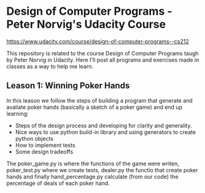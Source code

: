# Design of Computer Programs - Peter Norvig's Udacity Course

https://www.udacity.com/course/design-of-computer-programs--cs212

This repository is related to the course Design of Computer Programs taugh by Peter Norvig in Udacity.
Here I'll post all programs and exercises made in classes as a way to help me learn.

## Leason 1: Winning Poker Hands

In this leason we follow the steps of building a program that generate and avaliate poker hands (basically a sketch of a poker game) and end up learning:
   - Steps of the design process and developing for clarity and generality.
   - Nice ways to use python build-in library and using generators to create python objects
   - How to implement tests
   - Some design tradeoffs
   
The poker_game.py is where the functions of the game were writen, poker_test.py where we create tests, dealer.py the functio that create poker hands and finally hand_percentage.py calculate (from our code) the percentage of deals of each poker hand.
